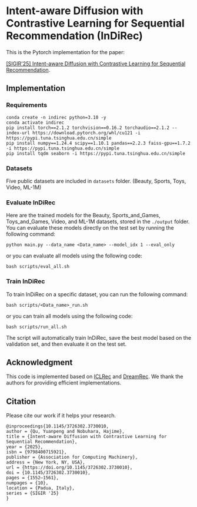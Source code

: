 # Intent-aware Diffusion with Contrastive Learning for Sequential Recommendation (InDiRec)


This is the Pytorch implementation for the paper: 

[[SIGIR'25] Intent-aware Diffusion with Contrastive Learning for Sequential Recommendation](https://doi.org/10.1145/3726302.3730010).

## Implementation
### Requirements
```
conda create -n indirec python=3.10 -y
conda activate indirec
pip install torch==2.1.2 torchvision==0.16.2 torchaudio==2.1.2 --index-url https://download.pytorch.org/whl/cu121 -i https://pypi.tuna.tsinghua.edu.cn/simple
pip install numpy==1.24.4 scipy==1.10.1 pandas==2.2.3 faiss-gpu==1.7.2 -i https://pypi.tuna.tsinghua.edu.cn/simple
pip install tqdm seaborn -i https://pypi.tuna.tsinghua.edu.cn/simple
```
### Datasets
Five public datasets are included in `datasets` folder. (Beauty, Sports, Toys, Video, ML-1M)

### Evaluate InDiRec
Here are the trained models for the Beauty, Sports_and_Games, Toys_and_Games, Video, and ML-1M datasets, stored in the `./output` folder. <br>
You can evaluate these models directly on the test set by running the following command:

```
python main.py --data_name <Data_name> --model_idx 1 --eval_only
```
or you can evaluate all models using the following code:
```
bash scripts/eval_all.sh
```

### Train InDiRec
To train InDiRec on a specific dataset, you can run the following command: 
```
bash scripts/<Data_name>_run.sh
```
or you can train all models using the following code:
```
bash scripts/run_all.sh
```

The script will automatically train InDiRec, save the best model based on the validation set, and then evaluate it on the test set.

## Acknowledgment
This code is implemented based on [ICLRec](https://github.com/salesforce/ICLRec) and [DreamRec](https://github.com/YangZhengyi98/DreamRec). We thank the authors for providing efficient implementations.

## Citation
Please cite our work if it helps your research.
```
@inproceedings{10.1145/3726302.3730010,
author = {Qu, Yuanpeng and Nobuhara, Hajime},
title = {Intent-aware Diffusion with Contrastive Learning for Sequential Recommendation},
year = {2025},
isbn = {9798400715921},
publisher = {Association for Computing Machinery},
address = {New York, NY, USA},
url = {https://doi.org/10.1145/3726302.3730010},
doi = {10.1145/3726302.3730010},
pages = {1552–1561},
numpages = {10},
location = {Padua, Italy},
series = {SIGIR '25}
}
```
